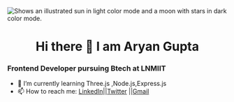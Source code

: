 <picture align='left' width="50px" height="50px">
  <source media="(prefers-color-scheme: dark)" srcset="https://user-images.githubusercontent.com/25423296/163456776-7f95b81a-f1ed-45f7-b7ab-8fa810d529fa.png">
  <source media="(prefers-color-scheme: light)" srcset="https://user-images.githubusercontent.com/25423296/163456779-a8556205-d0a5-45e2-ac17-42d089e3c3f8.png">
  <img alt="Shows an illustrated sun in light color mode and a moon with stars in dark color mode." src="https://user-images.githubusercontent.com/25423296/163456779-a8556205-d0a5-45e2-ac17-42d089e3c3f8.png">
</picture>

<h1 align='center'>Hi there 👋 I am Aryan Gupta</h1>         
<h3>Frontend Developer pursuing Btech at LNMIIT</h3>

- 🌱 I’m currently learning Three.js ,Node.js,Express.js
- 📫 How to reach me: [LinkedIn](https://www.linkedin.com/in/aryan-gupta-638586229/)||[Twitter](https://twitter.com/aryan01109) ||[Gmail](mailto:guptaaryan380@gmail.com)
<!--
**aryan-011/aryan-011** is a ✨ _special_ ✨ repository because its `README.md` (this file) appears on your GitHub profile.

Here are some ideas to get you started:

 🔭 I’m currently working on Three.js ,Node.js,Express.js
- 👯 I’m looking to collaborate on ...
- 🤔 I’m looking for help with ...
- 💬 Ask me about ...
- 😄 Pronouns: ...
- ⚡ Fun fact: ...
-->
